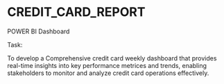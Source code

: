 # CREDIT_CARD_REPORT
POWER BI Dashboard

Task:

To develop a Comprehensive credit card weekly dashboard that provides real-time insights into key performance metrices and trends, enabling stakeholders to monitor and analyze credit card operations effectively.
